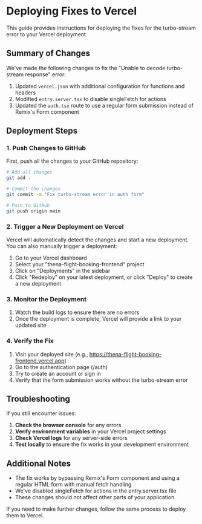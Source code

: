 # Deploying Fixes to Vercel

This guide provides instructions for deploying the fixes for the turbo-stream error to your Vercel deployment.

## Summary of Changes

We've made the following changes to fix the "Unable to decode turbo-stream response" error:

1. Updated `vercel.json` with additional configuration for functions and headers
2. Modified `entry.server.tsx` to disable singleFetch for actions
3. Updated the `auth.tsx` route to use a regular form submission instead of Remix's Form component

## Deployment Steps

### 1. Push Changes to GitHub

First, push all the changes to your GitHub repository:

```bash
# Add all changes
git add .

# Commit the changes
git commit -m "Fix turbo-stream error in auth form"

# Push to GitHub
git push origin main
```

### 2. Trigger a New Deployment on Vercel

Vercel will automatically detect the changes and start a new deployment. You can also manually trigger a deployment:

1. Go to your Vercel dashboard
2. Select your "thena-flight-booking-frontend" project
3. Click on "Deployments" in the sidebar
4. Click "Redeploy" on your latest deployment, or click "Deploy" to create a new deployment

### 3. Monitor the Deployment

1. Watch the build logs to ensure there are no errors
2. Once the deployment is complete, Vercel will provide a link to your updated site

### 4. Verify the Fix

1. Visit your deployed site (e.g., https://thena-flight-booking-frontend.vercel.app)
2. Go to the authentication page (/auth)
3. Try to create an account or sign in
4. Verify that the form submission works without the turbo-stream error

## Troubleshooting

If you still encounter issues:

1. **Check the browser console** for any errors
2. **Verify environment variables** in your Vercel project settings
3. **Check Vercel logs** for any server-side errors
4. **Test locally** to ensure the fix works in your development environment

## Additional Notes

- The fix works by bypassing Remix's Form component and using a regular HTML form with manual fetch handling
- We've disabled singleFetch for actions in the entry.server.tsx file
- These changes should not affect other parts of your application

If you need to make further changes, follow the same process to deploy them to Vercel.
